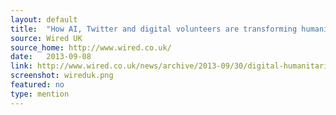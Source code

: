 ```yaml
---
layout: default
title:  "How AI, Twitter and digital volunteers are transforming humanitarian disaster response"
source: Wired UK
source_home: http://www.wired.co.uk/
date:   2013-09-08
link: http://www.wired.co.uk/news/archive/2013-09/30/digital-humanitarianism
screenshot: wireduk.png
featured: no 
type: mention
---
```


